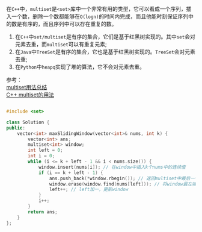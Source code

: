 在`C++`中，`multiset`是`<set>`库中一个非常有用的类型，它可以看成一个序列，插入一个数，删除一个数都能够在`O(logn)`的时间内完成，而且他能时刻保证序列中的数是有序的，而且序列中可以存在重复的数。
</br>
1. 在`C++`中`set/multiset`是有序的集合，它们是基于红黑树实现的。其中`set`会对元素去重，而`multiset`可以有重复元素;
2. 在`Java`中`TreeSet`是有序的集合，它也是基于红黑树实现的。`TreeSet`会对元素去重;
3. 在`Python`中`heapq`实现了堆的算法，它不会对元素去重。

参考：
</br>
[multiset用法总结](https://blog.csdn.net/sodacoco/article/details/84798621)
</br>
[C++ multiset的用法](https://www.acwing.com/file_system/file/content/whole/index/content/1744068/)

```C++

#include <set>

class Solution {
public:
    vector<int> maxSlidingWindow(vector<int>& nums, int k) {
        vector<int> ans;
        multiset<int> window;
        int left = 0;
        int i = 0;
        while (i <= k + left - 1 && i < nums.size()) {
            window.insert(nums[i]); // 在window中插入k个nums中的连续值
            if (i == k + left - 1) {
                ans.push_back(*window.rbegin()); // 返回multiset中最后一个值，即最大值
                window.erase(window.find(nums[left])); // 将window最左端的元素删除
                left++; // left加一，更新window
            }
            i++;
        }
        return ans;
    }
};

```
